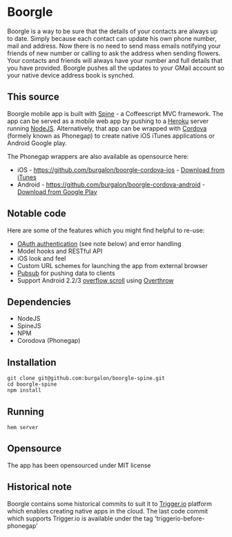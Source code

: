 # Boorgle
Boorgle is a way to be sure that the details of your contacts are always up to date.
Simply because each contact can update his own phone number, mail and address.
Now there is no need to send mass emails notifying your friends of new number or calling to ask the address when sending flowers. Your contacts and friends will always have your number and full details that you have provided.
Boorgle pushes all the updates to your GMail account so your native device address book is synched.

## This source
Boorgle mobile app is built with [Spine](http://spinejs.com/) - a Coffeescript MVC framework.
The app can be served as a mobile web app by pushing to a [Heroku](http://www.heroku.com/) server running [NodeJS](http://nodejs.org/).
Alternatively, that app can be wrapped with [Cordova](http://docs.phonegap.com/en/2.2.0/index.html) (formely known as Phonegap) to create native iOS iTunes applications or Android Google play.

The Phonegap wrappers are also available as opensource here:
* iOS - https://github.com/burgalon/boorgle-cordova-ios - [Download from iTunes](https://itunes.apple.com/us/app/boorgle/id579190662?ls=1&mt=8)
* Android - https://github.com/burgalon/boorgle-cordova-android - [Download from Google Play](http://play.google.com/store/apps/details?id=com.boorgle.app)

## Notable code
Here are some of the features which you might find helpful to re-use:
* [OAuth authentication](https://github.com/burgalon/boorgle-spine/blob/master/app/authorization.coffee) (see note below) and error handling
* Model hooks and RESTful API
* iOS look and feel
* Custom URL schemes for launching the app from external browser
* [Pubsub](https://github.com/burgalon/boorgle-spine/blob/master/app/controllers/user_edit.coffee#L169) for pushing data to clients
* Support Android 2.2/3 [overflow scroll](https://github.com/burgalon/boorgle-spine/blob/master/app/controllers/base_panel.coffee#L6) using [Overthrow](http://filamentgroup.com/lab/overthrow)

## Dependencies
* NodeJS
* SpineJS
* NPM
* Corodova (Phonegap)

## Installation
    git clone git@github.com:burgalon/boorgle-spine.git
    cd boorgle-spine
    npm install

## Running
    hem server

## Opensource
The app has been opensourced under MIT license

## Historical note
Boorgle contains some historical commits to suit it to [Trigger.io](https://trigger.io/) platform which enables creating native apps in the cloud.
The last code commit which supports Trigger.io is available under the tag 'triggerio-before-phonegap'
